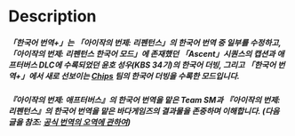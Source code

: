 # Description
##### 「한국어 번역+」는 「아이작의 번제: 리펜턴스」의 한국어 번역 중 일부를 수정하고, 「아이작의 번제: 리펜턴스 한국어 모드」에 존재했던 「Ascent」시퀀스의 캡션과 애프터버스 DLC에 수록되었던 윤호 성우(KBS 34기)의 한국어 더빙, 그리고 「한국어 번역+」에서 새로 선보이는 [Chips](https://www.youtube.com/@%EC%B9%A9%EC%8A%A4) 팀의 한국어 더빙을 수록한 모드입니다.

##### 『아이작의 번제: 애프터버스』의 한국어 번역을 맡은 Team SM과 『아이작의 번제: 리펜턴스』의 한국어 번역을 맡은 바다게임즈의 결과물을 존중하며 이해합니다. (다음 글을 참조: [공식 번역의 오역에 관하여](https://gall.dcinside.com/m/indiegame/79453))

